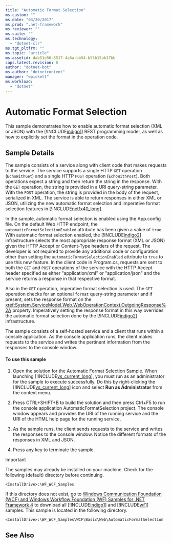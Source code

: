 ```yaml
---
title: "Automatic Format Selection"
ms.custom: ""
ms.date: "03/30/2017"
ms.prod: ".net-framework"
ms.reviewer: ""
ms.suite: ""
ms.technology: 
  - "dotnet-clr"
ms.tgt_pltfrm: ""
ms.topic: "article"
ms.assetid: dab51e56-8517-4a6a-bb54-b55b15ab37bb
caps.latest.revision: 8
author: "dotnet-bot"
ms.author: "dotnetcontent"
manager: "wpickett"
ms.workload: 
  - "dotnet"
---
```

# Automatic Format Selection
This sample demonstrates how to enable automatic format selection (XML or JSON) with the [!INCLUDE[indigo1](../../../../includes/indigo1-md.md)] REST programming model, as well as how to explicitly set the format in the operation code.  
  
## Sample Details  
 The sample consists of a service along with client code that makes requests to the service. The service supports a single HTTP `GET` operation (`EchoWithGet`) and a single HTTP `POST` operation (`EchoWithPost`). Both operations expect a string and then return the string in the response. With the `GET` operation, the string is provided in a URI query-string parameter. With the `POST` operation, the string is provided in the body of the request, serialized in XML. The service is able to return responses in either XML or JSON, utilizing the new automatic format selection and imperative format selection features in [!INCLUDE[netfx40_long](../../../../includes/netfx40-long-md.md)].  
  
 In the sample, automatic format selection is enabled using the App.config file. On the default Web HTTP endpoint, the `automaticFormatSelectionEnabled` attribute has been given a value of `true`. With automatic format selection enabled, the [!INCLUDE[indigo2](../../../../includes/indigo2-md.md)] infrastructure selects the most appropriate response format (XML or JSON) given the HTTP Accept or Content-Type headers of the request. The developer is not required to provide any additional code or configuration other than setting the `automaticFormatSelectionEnabled` attribute to `true` to use this new feature. In the client code in Program.cs, requests are sent to both the `GET` and `POST` operations of the service with the HTTP Accept header specified as either "application/xml" or "application/json" and the service returns a response in that respective format.  
  
 Also in the `GET` operation, imperative format selection is used. The `GET` operation checks for an optional `format` query-string parameter and if present, sets the response format on the <xref:System.ServiceModel.Web.WebOperationContext.OutgoingResponse%2A> property. Imperatively setting the response format in this way overrides the automatic format selection done by the [!INCLUDE[indigo2](../../../../includes/indigo2-md.md)] infrastructure.  
  
 The sample consists of a self-hosted service and a client that runs within a console application. As the console application runs, the client makes requests to the service and writes the pertinent information from the responses to the console window.  
  
#### To use this sample  
  
1.  Open the solution for the Automatic Format Selection Sample. When launching [!INCLUDE[vs_current_long](../../../../includes/vs-current-long-md.md)], you must run as an administrator for the sample to execute successfully. Do this by right-clicking the [!INCLUDE[vs_current_long](../../../../includes/vs-current-long-md.md)] icon and select **Run as Administrator** from the context menu.  
  
2.  Press CTRL+SHIFT+B to build the solution and then press Ctrl+F5 to run the console application AutomaticFormatSelection project. The console window appears and provides the URI of the running service and the URI of the HTML help page for the running service.  
  
3.  As the sample runs, the client sends requests to the service and writes the responses to the console window. Notice the different formats of the responses in XML and JSON.  
  
4.  Press any key to terminate the sample.  
  
> [!IMPORTANT]
>  The samples may already be installed on your machine. Check for the following (default) directory before continuing.  
>   
>  `<InstallDrive>:\WF_WCF_Samples`  
>   
>  If this directory does not exist, go to [Windows Communication Foundation (WCF) and Windows Workflow Foundation (WF) Samples for .NET Framework 4](http://go.microsoft.com/fwlink/?LinkId=150780) to download all [!INCLUDE[indigo1](../../../../includes/indigo1-md.md)] and [!INCLUDE[wf1](../../../../includes/wf1-md.md)] samples. This sample is located in the following directory.  
>   
>  `<InstallDrive>:\WF_WCF_Samples\WCF\Basic\Web\AutomaticFormatSelection`  
  
## See Also
